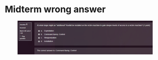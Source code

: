 # Midterm wrong answer

<figure><img src="../.gitbook/assets/image (2) (1) (1).png" alt=""><figcaption></figcaption></figure>
